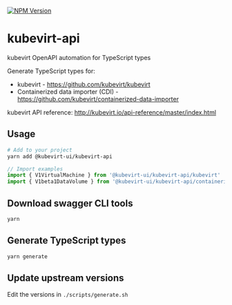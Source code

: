 [![NPM Version](https://img.shields.io/npm/v/gm.svg?style=flat)](https://www.npmjs.org/package/@kubevirt-ui/kubevirt-api)

# kubevirt-api
kubevirt OpenAPI automation for TypeScript types

Generate TypeScript types for:
- kubevirt - https://github.com/kubevirt/kubevirt
- Containerized data importer (CDI) - https://github.com/kubevirt/containerized-data-importer

kubevirt API reference:
http://kubevirt.io/api-reference/master/index.html

## Usage

``` bash
# Add to your project
yarn add @kubevirt-ui/kubevirt-api
```

``` typescript
// Import examples
import { V1VirtualMachine } from '@kubevirt-ui/kubevirt-api/kubevirt'
import { V1beta1DataVolume } from '@kubevirt-ui/kubevirt-api/containerized-data-importer'
```
## Download swagger CLI tools

``` bash
yarn
```
## Generate TypeScript types

``` bash
yarn generate
```
## Update upstream versions

Edit the versions in `./scripts/generate.sh`
